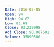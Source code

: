 ```yaml
---
Date: 2016-05-05
Open: 94
High: 94.07
Low: 92.68
Close: 93.239998
Adj Close: 90.087601
Volume: 35890500
---
```

